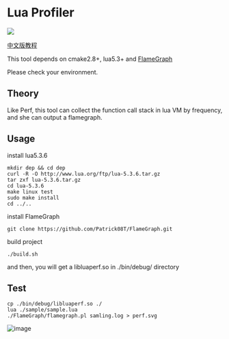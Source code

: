 # Lua Profiler
[<img src="https://img.shields.io/github/license/Patrick08T/LuaProfiler">](https://github.com/Patrick08T/LuaProfiler)

[中文版教程](https://github.com/Patrick08T/LuaProfiler/blob/main/README_Zh.md)

This tool depends on cmake2.8+, lua5.3+ and [FlameGraph](https://github.com/brendangregg/FlameGraph.git)

Please check your environment. 

## Theory
Like Perf, this tool can collect the function call stack in lua VM by frequency, and she can output a flamegraph.

## Usage
install lua5.3.6
```
mkdir dep && cd dep
curl -R -O http://www.lua.org/ftp/lua-5.3.6.tar.gz
tar zxf lua-5.3.6.tar.gz
cd lua-5.3.6
make linux test
sudo make install
cd ../..
```

install FlameGraph
```
git clone https://github.com/Patrick08T/FlameGraph.git
```

build project
```
./build.sh
```

and then, you will get a libluaperf.so in ./bin/debug/ directory

## Test
```
cp ./bin/debug/libluaperf.so ./
lua ./sample/sample.lua
./FlameGraph/flamegraph.pl samling.log > perf.svg
```
![image](https://user-images.githubusercontent.com/18464261/148522352-6f5734f3-ee38-4174-978c-99f353c81d6a.png)

